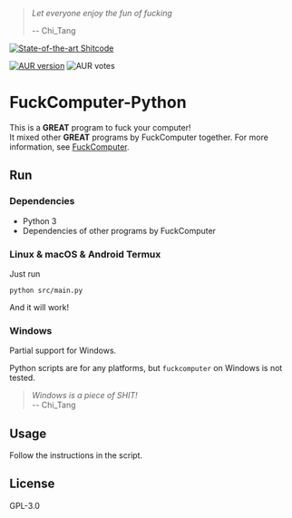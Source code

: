> *Let everyone enjoy the fun of fucking*
> 
> -- Chi\_Tang

[![State-of-the-art Shitcode](https://img.shields.io/static/v1?label=State-of-the-art&message=Shitcode&color=7B5804)](https://github.com/trekhleb/state-of-the-art-shitcode)

[![AUR version](https://img.shields.io/aur/version/fuckcomputer-utils-py?style=flat-square)](https://aur.archlinux.org/packages/fuckcomputer-utils-py/) ![AUR votes](https://img.shields.io/aur/votes/fuckcomputer-utils-py?label=fuckcomputer-utils-py%20vote&style=flat-square)

# FuckComputer-Python
This is a **GREAT** program to fuck your computer!    
It mixed other **GREAT** programs by FuckComputer together.
For more information, see [FuckComputer](https://github.com/FuckComputer).

## Run
### Dependencies
- Python 3
- Dependencies of other programs by FuckComputer

### Linux & macOS & Android Termux
Just run

```shell
python src/main.py
```

And it will work!

### Windows
Partial support for Windows.

Python scripts are for any platforms, but `fuckcomputer` on Windows is not tested.

> *Windows is a piece of SHIT!*  
> -- Chi\_Tang
## Usage
Follow the instructions in the script.

## License
GPL-3.0
